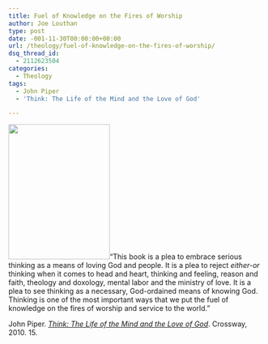```yaml
---
title: Fuel of Knowledge on the Fires of Worship
author: Joe Louthan
type: post
date: -001-11-30T00:00:00+00:00
url: /theology/fuel-of-knowledge-on-the-fires-of-worship/
dsq_thread_id:
  - 2112623504
categories:
  - Theology
tags:
  - John Piper
  - 'Think: The Life of the Mind and the Love of God'

---
```

[<img src="https://i1.wp.com/theologic.us/wp-content/uploads/2012/10/200px-Campfire_Pinecone.png?resize=200%2C267" alt="" title="200px-Campfire_Pinecone" width="200" height="267" class="alignright size-full wp-image-868" data-recalc-dims="1" />][1]&#8220;This book is a plea to embrace serious thinking as a means of loving God and people. It is a plea to reject _either-or_ thinking when it comes to head and heart, thinking and feeling, reason and faith, theology and doxology, mental labor and the ministry of love. It is a plea to see thinking as a necessary, God-ordained means of knowing God. Thinking is one of the most important ways that we put the fuel of knowledge on the fires of worship and service to the world.&#8221;

John Piper. <a href="https://www.amazon.com/dp/1433520710/ref=as_li_ss_til?tag=iamlipr-20&#038;camp=0&#038;creative=0&#038;linkCode=as4&#038;creativeASIN=1433520710&#038;adid=1JXW9393FD0S2EF93Y64&#038;" target="_new"><em>Think: The Life of the Mind and the Love of God</em></a>. Crossway, 2010. 15.

 [1]: https://i1.wp.com/theologic.us/wp-content/uploads/2012/10/200px-Campfire_Pinecone.png